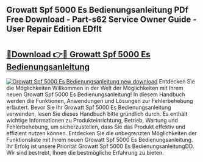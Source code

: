 ## Growatt Spf 5000 Es Bedienungsanleitung PDf Free Download - Part-s62 Service Owner Guide - User Repair Edition EDflt

# <h2><a href="http://df1arf7.blite.top/?on=Growatt+Spf+5000+Es+Bedienungsanleitung">🔗Download 👉🔴 Growatt Spf 5000 Es Bedienungsanleitung</a></h2>

[![Growatt Spf 5000 Es Bedienungsanleitung new download](https://i.imgur.com/lujVjoI.png)](http://df1arf7.blite.top/?on=Growatt+Spf+5000+Es+Bedienungsanleitung)
Entdecken Sie die Möglichkeiten Willkommen in der Welt der Möglichkeiten mit Ihrem neuen Growatt Spf 5000 Es Bedienungsanleitung! In diesem Handbuch werden die Funktionen, Anwendungen und Lösungen zur Fehlerbehebung erläutert. Bevor Sie Ihr Growatt Spf 5000 Es Bedienungsanleitung verwenden, lesen Sie dieses Handbuch bitte gründlich durch. Es enthält wichtige Informationen zu Produkteinrichtung, Betrieb, Wartung und Fehlerbehebung, um sicherzustellen, dass Sie das Produkt effektiv und effizient nutzen können. Entdecken Sie die unbegrenzten Möglichkeiten der Funktionsliste mit Ihrem neuen Growatt Spf 5000 Es Bedienungsanleitung. Ihr Erfolg ist unsere Priorität Growatt Spf 5000 Es BedienungsanleitungDD. Wir sind bestrebt, Ihnen die bestmögliche Erfahrung zu bieten.

